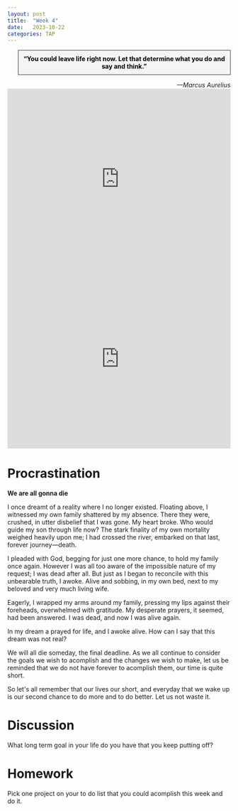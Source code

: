 ```yaml
---
layout: post
title:  "Week 4"
date:   2023-10-22
categories: TAP
---
```



<blockquote style="background-color: #f4f4f4; border: 1px solid #333; padding: 10px; text-align: center;">
    <strong style="color: black;">“You could leave life right now. Let that determine what you do and say and think.”</strong>
</blockquote>
<cite style="text-align: right; display: block;">—Marcus Aurelius</cite>

<iframe width="100%" height="405" src="https://www.youtube.com/embed/arj7oStGLkU?si=yeUWuZOc3YrcdVaN" title="YouTube video player" frameborder="0" allow="accelerometer; autoplay; clipboard-write; encrypted-media; gyroscope; picture-in-picture; web-share" allowfullscreen></iframe>

<iframe width="100%" height="405" src="https://www.youtube.com/embed/Jbt6VGOYU3E?si=mqOq0D8V85S6p6oI" title="YouTube video player" frameborder="0" allow="accelerometer; autoplay; clipboard-write; encrypted-media; gyroscope; picture-in-picture; web-share" allowfullscreen></iframe>

# Procrastination

**We are all gonna die**

I once dreamt of a reality where I no longer existed. Floating above, I witnessed my own family shattered by my absence. There they were, crushed, in utter disbelief that I was gone. My heart broke. Who would guide my son through life now? The stark finality of my own mortality weighed heavily upon me; I had crossed the river, embarked on that last, forever journey—death.

I pleaded with God, begging for just one more chance, to hold my family once again. However I was all too aware of the impossible nature  of my request; I was dead after all. But just as I began to reconcile with this unbearable truth, I awoke. Alive and sobbing, in my own bed, next to my beloved and very much living wife.

Eagerly, I wrapped my arms around my family, pressing my lips against their foreheads, overwhelmed with gratitude. My desperate prayers, it seemed, had been answered. I was dead, and now I was alive again. 

In my dream a prayed for life, and I awoke alive. How can I say that this dream was not real? 

We will all die someday, the final deadline. As we all continue to consider the goals we wish to acomplish and the changes we wish to make, let us be reminded that we do not have forever to acomplish them, our time is quite short. 

So let's all remember that our lives our short, and everyday that we wake up is our second chance to do more and to do better. Let us not waste it. 

# Discussion
What long term goal in your life do you have that you keep putting off? 

# Homework

Pick one project on your to do list that you could acomplish this week and do it. 
